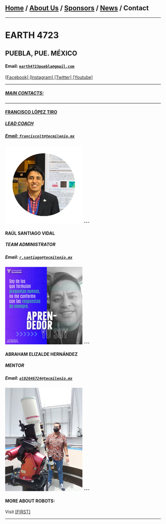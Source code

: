 ## [Home](/index) / [About Us](/about_us) / [Sponsors](/sponsors) / [News](/news) / Contact
___

# EARTH 4723
## PUEBLA, PUE. MÉXICO
#### **Email:** [`earth4723puebla@gmail.com`](mailto:earth4723puebla@gmail.com?subject=%20Hola%20mundo)

<a href="https://facebook.com/earth4723/" target="_blank">[Facebook]
<a href="https://instagram.com/earth4723oficial/" target="_blank">[Instagram]
<a href="https://twitter.com/EARTH4723/" target="_blank">[Twitter]
<a href="https://www.youtube.com/channel/UCeWcOMtKdGn8toLxm1Cse3w/" target="_blank">[Youtube]
___

##### MAIN CONTACTS:
---

#### FRANCISCO LÓPEZ TIRO
##### LEAD COACH
##### **Email:** [`franciscolt@tecmilenio.mx`](mailto:franciscolt@tecmilenio.mx?subject=%20Hola%20Francisco)
<img src="/images/FLT.png" width="250">
---

#### RAÚL SANTIAGO VIDAL
##### TEAM ADMINISTRATOR
##### **Email:** [`r.santiago@tecmilenio.mx`](mailto:r.santiago@tecmilenio.mx?subject=%20Hola%20Raúl)
<img src="/images/RSV.jpg" width="250">
---

#### ABRAHAM ELIZALDE HERNÁNDEZ
##### MENTOR
##### **Email:** [`al02646724@tecmilenio.mx`](mailto:al02646724@tecmilenio.mx?subject=%20Hola%20Braham)
<img src="/images/AEH.jpg" width="250">
---

#### MORE ABOUT ROBOTS:
Visit [[FIRST]](https://www.firstinspires.org/)

---
